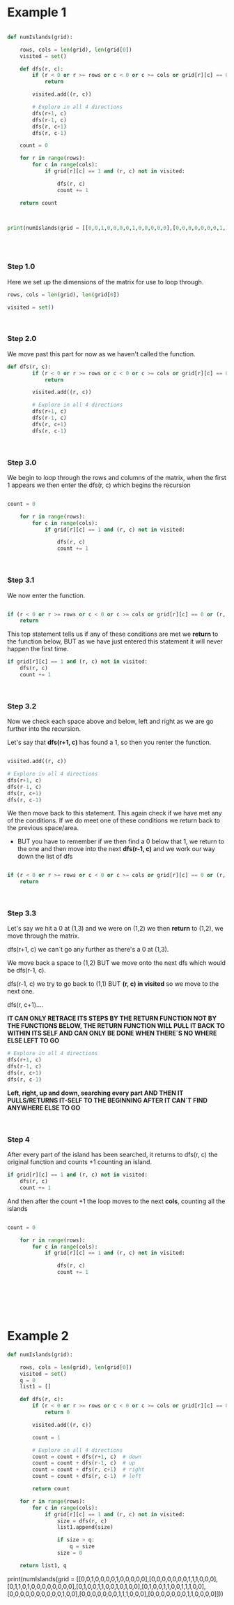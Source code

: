 



<br><br><br><br>

# Example 1

```python

def numIslands(grid):

    rows, cols = len(grid), len(grid[0])
    visited = set()

    def dfs(r, c):
        if (r < 0 or r >= rows or c < 0 or c >= cols or grid[r][c] == 0 or (r, c) in visited):
            return

        visited.add((r, c))

        # Explore in all 4 directions
        dfs(r+1, c)
        dfs(r-1, c)
        dfs(r, c+1)
        dfs(r, c-1)

    count = 0

    for r in range(rows):
        for c in range(cols):
            if grid[r][c] == 1 and (r, c) not in visited:

                dfs(r, c)
                count += 1

    return count



print(numIslands(grid = [[0,0,1,0,0,0,0,1,0,0,0,0,0],[0,0,0,0,0,0,0,1,1,1,0,0,0],[0,1,1,0,1,0,0,0,0,0,0,0,0],[0,1,0,0,1,1,0,0,1,0,1,0,0],[0,1,0,0,1,1,0,0,1,1,1,0,0],[0,0,0,0,0,0,0,0,0,0,1,0,0],[0,0,0,0,0,0,0,1,1,1,0,0,0],[0,0,0,0,0,0,0,1,1,0,0,0,0]]))

```

<br>


<br>

### Step 1.0

Here we set up the dimensions of the matrix for use to loop through.

```python
rows, cols = len(grid), len(grid[0])

visited = set()
```




<br>


### Step 2.0

We move past this part for now as we haven't called the function.

```python
def dfs(r, c):
        if (r < 0 or r >= rows or c < 0 or c >= cols or grid[r][c] == 0 or (r, c) in visited):
            return

        visited.add((r, c))

        # Explore in all 4 directions
        dfs(r+1, c)
        dfs(r-1, c)
        dfs(r, c+1)
        dfs(r, c-1)
```


<br>


### Step 3.0

We begin to loop through the rows and columns of the matrix, when the first 1 appears we then enter the dfs(r, c) which begins the recursion

```python

count = 0

    for r in range(rows):
        for c in range(cols):
            if grid[r][c] == 1 and (r, c) not in visited:

                dfs(r, c)
                count += 1
```

<br>

### Step 3.1

We now enter the function.

```python

if (r < 0 or r >= rows or c < 0 or c >= cols or grid[r][c] == 0 or (r, c) in visited):
    return
```

This top statement tells us if any of these conditions are met we **return** to the function below, BUT as we have just entered this statement it will never happen the first time.

```python
if grid[r][c] == 1 and (r, c) not in visited:
    dfs(r, c)
    count += 1
```


<br>

### Step 3.2

Now we check each space above and below, left and right as we are go further into the recursion.

Let's say that **dfs(r+1, c)** has found a 1, so then you renter the function.

```python

visited.add((r, c))

# Explore in all 4 directions
dfs(r+1, c)
dfs(r-1, c)
dfs(r, c+1)
dfs(r, c-1)
```

We then move back to this statement. This again check if we have met any of the conditions. If we do meet one of these conditions we return back to the previous space/area. 
 - BUT you have to remember if we then find a 0 below that 1, we return to the one and then move into the next **dfs(r-1, c)** and we work our way down the list of dfs

```python

if (r < 0 or r >= rows or c < 0 or c >= cols or grid[r][c] == 0 or (r, c) in visited):
    return
```

<br>

### Step 3.3

Let's say we hit a 0 at (1,3) and we were on (1,2) we then **return** to (1,2), we move through the matrix.

dfs(r+1, c) we can´t go any further as there's a 0 at (1,3).

We move back a space to (1,2) BUT we move onto the next dfs which would be dfs(r-1, c).

dfs(r-1, c) we try to go back to (1,1) BUT **(r, c) in visited** so we move to the next one.

dfs(r, c+1)....

**IT CAN ONLY RETRACE ITS STEPS BY THE RETURN FUNCTION NOT BY THE FUNCTIONS BELOW, THE RETURN FUNCTION WILL PULL IT BACK TO WITHIN ITS SELF AND CAN ONLY BE DONE WHEN THERE´S NO WHERE ELSE LEFT TO GO**

```python
# Explore in all 4 directions
dfs(r+1, c)
dfs(r-1, c)
dfs(r, c+1)
dfs(r, c-1)
```

**Left, right, up and down, searching every part AND THEN IT PULLS/RETURNS IT-SELF TO THE BEGINNING AFTER IT CAN´T FIND ANYWHERE ELSE TO GO**

<br>

### Step 4

After every part of the island has been searched, it returns to dfs(r, c) the original function and counts +1 counting an island.

```python
if grid[r][c] == 1 and (r, c) not in visited:
    dfs(r, c)
    count += 1
```

And then after the count +1 the loop moves to the next **cols**, counting all the islands

```python

count = 0

    for r in range(rows):
        for c in range(cols):
            if grid[r][c] == 1 and (r, c) not in visited:

                dfs(r, c)
                count += 1
```




<br><br><br><br>

# Example 2


```python
def numIslands(grid):

    rows, cols = len(grid), len(grid[0])
    visited = set()
    q = 0
    list1 = []

    def dfs(r, c):
        if (r < 0 or r >= rows or c < 0 or c >= cols or grid[r][c] == 0 or (r, c) in visited):
            return 0

        visited.add((r, c))

        count = 1

        # Explore in all 4 directions
        count = count + dfs(r+1, c)  # down
        count = count + dfs(r-1, c)  # up
        count = count + dfs(r, c+1)  # right
        count = count + dfs(r, c-1)  # left

        return count

    for r in range(rows):
        for c in range(cols):
            if grid[r][c] == 1 and (r, c) not in visited:
                size = dfs(r, c)
                list1.append(size)

                if size > q:
                    q = size
                size = 0

    return list1, q
```


print(numIslands(grid = [[0,0,1,0,0,0,0,1,0,0,0,0,0],[0,0,0,0,0,0,0,1,1,1,0,0,0],[0,1,1,0,1,0,0,0,0,0,0,0,0],[0,1,0,0,1,1,0,0,1,0,1,0,0],[0,1,0,0,1,1,0,0,1,1,1,0,0],[0,0,0,0,0,0,0,0,0,0,1,0,0],[0,0,0,0,0,0,0,1,1,1,0,0,0],[0,0,0,0,0,0,0,1,1,0,0,0,0]]))












